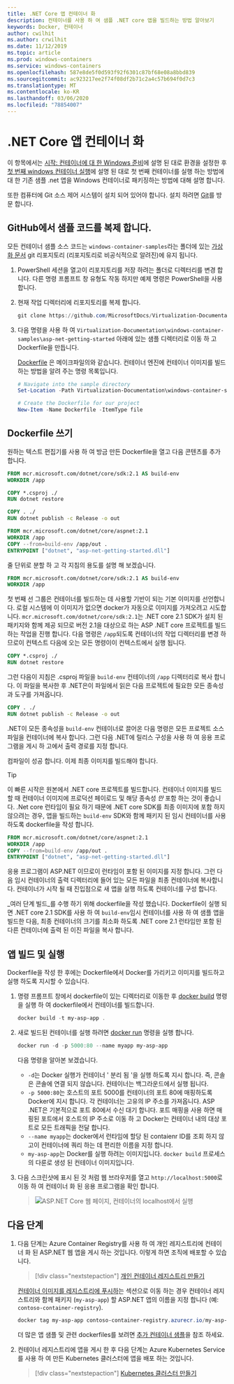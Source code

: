 ```yaml
---
title: .NET Core 앱 컨테이너 화
description: 컨테이너를 사용 하 여 샘플 .NET core 앱을 빌드하는 방법 알아보기
keywords: Docker, 컨테이너
author: cwilhit
ms.author: crwilhit
ms.date: 11/12/2019
ms.topic: article
ms.prod: windows-containers
ms.service: windows-containers
ms.openlocfilehash: 587e8de5f0d593f92f6301c87bf68e08a8bbd839
ms.sourcegitcommit: ac923217ee2f74f08df2b71c2a4c57b694f0d7c3
ms.translationtype: MT
ms.contentlocale: ko-KR
ms.lasthandoff: 03/06/2020
ms.locfileid: "78854007"
---
```

# <a name="containerize-a-net-core-app"></a>.NET Core 앱 컨테이너 화

이 항목에서는 [시작: 컨테이너에 대 한 Windows 준비](set-up-environment.md)에 설명 된 대로 환경을 설정한 후 [첫 번째 windows 컨테이너 실행](run-your-first-container.md)에 설명 된 대로 첫 번째 컨테이너를 실행 하는 방법에 대 한 기존 샘플 .net 앱을 Windows 컨테이너로 패키징하는 방법에 대해 설명 합니다.

또한 컴퓨터에 Git 소스 제어 시스템이 설치 되어 있어야 합니다. 설치 하려면 [Git](https://git-scm.com/download)를 방문 합니다.

## <a name="clone-the-sample-code-from-github"></a>GitHub에서 샘플 코드를 복제 합니다.

모든 컨테이너 샘플 소스 코드는 `windows-container-samples`라는 폴더에 있는 [가상화 문서](https://github.com/MicrosoftDocs/Virtualization-Documentation) git 리포지토리 (리포지토리로 비공식적으로 알려진)에 유지 됩니다.

1. PowerShell 세션을 열고이 리포지토리를 저장 하려는 폴더로 디렉터리를 변경 합니다. 다른 명령 프롬프트 창 유형도 작동 하지만 예제 명령은 PowerShell을 사용 합니다.
2. 현재 작업 디렉터리에 리포지토리를 복제 합니다.

   ```PowerShell
   git clone https://github.com/MicrosoftDocs/Virtualization-Documentation.git
   ```

3. 다음 명령을 사용 하 여 `Virtualization-Documentation\windows-container-samples\asp-net-getting-started` 아래에 있는 샘플 디렉터리로 이동 하 고 Dockerfile을 만듭니다.

   [Dockerfile](https://docs.docker.com/engine/reference/builder/) 은 메이크파일의와 같습니다. 컨테이너 엔진에 컨테이너 이미지를 빌드하는 방법을 알려 주는 명령 목록입니다.

   ```Powershell
   # Navigate into the sample directory
   Set-Location -Path Virtualization-Documentation\windows-container-samples\asp-net-getting-started

   # Create the Dockerfile for our project
   New-Item -Name Dockerfile -ItemType file
   ```

## <a name="write-the-dockerfile"></a>Dockerfile 쓰기

원하는 텍스트 편집기를 사용 하 여 방금 만든 Dockerfile을 열고 다음 콘텐츠를 추가 합니다.

```Dockerfile
FROM mcr.microsoft.com/dotnet/core/sdk:2.1 AS build-env
WORKDIR /app

COPY *.csproj ./
RUN dotnet restore

COPY . ./
RUN dotnet publish -c Release -o out

FROM mcr.microsoft.com/dotnet/core/aspnet:2.1
WORKDIR /app
COPY --from=build-env /app/out .
ENTRYPOINT ["dotnet", "asp-net-getting-started.dll"]
```

줄 단위로 분할 하 고 각 지침의 용도를 설명 해 보겠습니다.

```Dockerfile
FROM mcr.microsoft.com/dotnet/core/sdk:2.1 AS build-env
WORKDIR /app
```

첫 번째 선 그룹은 컨테이너를 빌드하는 데 사용할 기반이 되는 기본 이미지를 선언합니다. 로컬 시스템에 이 이미지가 없으면 docker가 자동으로 이미지를 가져오려고 시도합니다. `mcr.microsoft.com/dotnet/core/sdk:2.1`는 .NET core 2.1 SDK가 설치 된 패키지와 함께 제공 되므로 버전 2.1을 대상으로 하는 ASP .NET core 프로젝트를 빌드하는 작업을 진행 합니다. 다음 명령은 `/app`되도록 컨테이너의 작업 디렉터리를 변경 하므로이 컨텍스트 다음에 오는 모든 명령이이 컨텍스트에서 실행 됩니다.

```Dockerfile
COPY *.csproj ./
RUN dotnet restore
```

그런 다음이 지침은 .csproj 파일을 `build-env` 컨테이너의 `/app` 디렉터리로 복사 합니다. 이 파일을 복사한 후 .NET은이 파일에서 읽은 다음 프로젝트에 필요한 모든 종속성과 도구를 가져옵니다.

```Dockerfile
COPY . ./
RUN dotnet publish -c Release -o out
```

.NET이 모든 종속성을 `build-env` 컨테이너로 끌어온 다음 명령은 모든 프로젝트 소스 파일을 컨테이너에 복사 합니다. 그런 다음 .NET에 릴리스 구성을 사용 하 여 응용 프로그램을 게시 하 고에서 출력 경로를 지정 합니다.

컴파일이 성공 합니다. 이제 최종 이미지를 빌드해야 합니다. 

> [!TIP]
> 이 빠른 시작은 원본에서 .NET core 프로젝트를 빌드합니다. 컨테이너 이미지를 빌드할 때 컨테이너 이미지에 프로덕션 페이로드 및 해당 종속성 _만_ 포함 하는 것이 좋습니다. .Net core 런타임이 필요 하기 때문에 .NET core SDK를 최종 이미지에 포함 하지 않으려는 경우, 앱을 빌드하는 `build-env` SDK와 함께 패키지 된 임시 컨테이너를 사용 하도록 dockerfile을 작성 합니다.

```Dockerfile
FROM mcr.microsoft.com/dotnet/core/aspnet:2.1
WORKDIR /app
COPY --from=build-env /app/out .
ENTRYPOINT ["dotnet", "asp-net-getting-started.dll"]
```

응용 프로그램이 ASP.NET 이므로이 런타임이 포함 된 이미지를 지정 합니다. 그런 다음 임시 컨테이너의 출력 디렉터리에 들어 있는 모든 파일을 최종 컨테이너에 복사합니다. 컨테이너가 시작 될 때 진입점으로 새 앱을 실행 하도록 컨테이너를 구성 합니다.

_여러 단계 빌드_를 수행 하기 위해 dockerfile을 작성 했습니다. Dockerfile이 실행 되 면 .NET core 2.1 SDK를 사용 하 여 `build-env`임시 컨테이너를 사용 하 여 샘플 앱을 빌드한 다음, 최종 컨테이너의 크기를 최소화 하도록 .NET core 2.1 런타임만 포함 된 다른 컨테이너에 출력 된 이진 파일을 복사 합니다.

## <a name="build-and-run-the-app"></a>앱 빌드 및 실행

Dockerfile을 작성 한 후에는 Dockerfile에서 Docker를 가리키고 이미지를 빌드하고 실행 하도록 지시할 수 있습니다.

1. 명령 프롬프트 창에서 dockerfile이 있는 디렉터리로 이동한 후 [docker build](https://docs.docker.com/engine/reference/commandline/build/) 명령을 실행 하 여 dockerfile에서 컨테이너를 빌드합니다.

   ```Powershell
   docker build -t my-asp-app .
   ```

2. 새로 빌드된 컨테이너를 실행 하려면 [docker run](https://docs.docker.com/engine/reference/commandline/run/) 명령을 실행 합니다.

   ```Powershell
   docker run -d -p 5000:80 --name myapp my-asp-app
   ```

   다음 명령을 알아본 보겠습니다.

   * `-d`는 Docker 실행가 컨테이너 ' 분리 됨 '을 실행 하도록 지시 합니다. 즉, 콘솔은 콘솔에 연결 되지 않습니다. 컨테이너는 백그라운드에서 실행 됩니다. 
   * `-p 5000:80`는 호스트의 포트 5000를 컨테이너의 포트 80에 매핑하도록 Docker에 지시 합니다. 각 컨테이너는 고유의 IP 주소를 가져옵니다. ASP .NET은 기본적으로 포트 80에서 수신 대기 합니다. 포트 매핑을 사용 하면 매핑된 포트에서 호스트의 IP 주소로 이동 하 고 Docker는 컨테이너 내의 대상 포트로 모든 트래픽을 전달 합니다.
   * `--name myapp`는 docker에서 런타임에 할당 된 contaienr ID를 조회 하지 않고이 컨테이너에 쿼리 하는 데 편리한 이름을 지정 합니다.
   * `my-asp-app`는 Docker를 실행 하려는 이미지입니다. `docker build` 프로세스의 다룬로 생성 된 컨테이너 이미지입니다.

3. 다음 스크린샷에 표시 된 것 처럼 웹 브라우저를 열고 `http://localhost:5000`로 이동 하 여 컨테이너 화 된 응용 프로그램을 확인 합니다.

   >![ASP.NET Core 웹 페이지, 컨테이너의 localhost에서 실행](media/SampleAppScreenshot.png)

## <a name="next-steps"></a>다음 단계

1. 다음 단계는 Azure Container Registry를 사용 하 여 개인 레지스트리에 컨테이너 화 된 ASP.NET 웹 앱을 게시 하는 것입니다. 이렇게 하면 조직에 배포할 수 있습니다.

   > [!div class="nextstepaction"]
   > [개인 컨테이너 레지스트리 만들기](https://docs.microsoft.com/azure/container-registry/container-registry-get-started-powershell)

   [컨테이너 이미지를 레지스트리에 푸시하](https://docs.microsoft.com/azure/container-registry/container-registry-get-started-powershell#push-image-to-registry)는 섹션으로 이동 하는 경우 컨테이너 레지스트리와 함께 패키지 (`my-asp-app`) 할 ASP.NET 앱의 이름을 지정 합니다 (예: `contoso-container-registry`).

   ```PowerShell
   docker tag my-asp-app contoso-container-registry.azurecr.io/my-asp-app:v1
   ```

   더 많은 앱 샘플 및 관련 dockerfiles를 보려면 [추가 컨테이너 샘플](../samples.md)을 참조 하세요.

2. 컨테이너 레지스트리에 앱을 게시 한 후 다음 단계는 Azure Kubernetes Service를 사용 하 여 만든 Kubernetes 클러스터에 앱을 배포 하는 것입니다.

   > [!div class="nextstepaction"]
   > [Kubernetes 클러스터 만들기](https://docs.microsoft.com/azure/aks/windows-container-cli)
